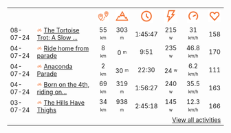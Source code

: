 <table>
    <tr>
        <th></th>
        <th></th>
        <th align="center"><img src="https://raw.githubusercontent.com/robiningelbrecht/strava-activities/master/public/distance.svg" width="30" alt="distance" title="distance"/></th>
        <th align="center"><img src="https://raw.githubusercontent.com/robiningelbrecht/strava-activities/master/public/elevation.svg" width="30" alt="elevation" title="elevation"/></th>
        <th align="center"><img src="https://raw.githubusercontent.com/robiningelbrecht/strava-activities/master/public/time.svg" width="30" alt="time" title="time"/></th>
        <th align="center"><img src="https://raw.githubusercontent.com/robiningelbrecht/strava-activities/master/public/average-watt.svg" width="30" alt="average watts" title="average watts"/></th>
        <th align="center"><img src="https://raw.githubusercontent.com/robiningelbrecht/strava-activities/master/public/average-speed.svg" width="30" alt="average speed" title="average speed"/></th>
        <th align="center"><img src="https://raw.githubusercontent.com/robiningelbrecht/strava-activities/master/public/heart-rate.svg" width="30" alt="average heart rate" title="average heart rate"/></th>
    </tr>
            <tr>
            <td>08-07-24</td>
            <td>
                <img src="https://raw.githubusercontent.com/robiningelbrecht/strava-activities/master/public/activity-ride.svg" width="12" alt="The Tortoise Trot: A Slow Burn on Wheels" title="The Tortoise Trot: A Slow Burn on Wheels"/>
<a href="https://www.strava.com/activities/11840309197" title="Kcal: 1514 | Gear: None ">The Tortoise Trot: A Slow ...</a>
            </td>
            <td align="center">55 <sup><sub>km</sub></sup></td>
            <td align="center">303 <sup><sub>m</sub></sup></td>
            <td align="center">1:45:47</td>
            <td align="center">215 <sup><sub>w</sub></sup></td>
            <td align="center">31 <sup><sub>km/h</sub></sup></td>
            <td align="center">158</td>
        </tr>
            <tr>
            <td>04-07-24</td>
            <td>
                <img src="https://raw.githubusercontent.com/robiningelbrecht/strava-activities/master/public/activity-ride.svg" width="12" alt="Ride home from parade" title="Ride home from parade"/>
<a href="https://www.strava.com/activities/11810286622" title="Kcal: 152 | Gear: None ">Ride home from parade</a>
            </td>
            <td align="center">8 <sup><sub>km</sub></sup></td>
            <td align="center">0 <sup><sub>m</sub></sup></td>
            <td align="center">9:51</td>
            <td align="center">235 <sup><sub>w</sub></sup></td>
            <td align="center">46.8 <sup><sub>km/h</sub></sup></td>
            <td align="center">170</td>
        </tr>
            <tr>
            <td>04-07-24</td>
            <td>
                <img src="https://raw.githubusercontent.com/robiningelbrecht/strava-activities/master/public/activity-ride.svg" width="12" alt="Anaconda Parade" title="Anaconda Parade"/>
<a href="https://www.strava.com/activities/11810187583" title="Kcal: 60 | Gear: None ">Anaconda Parade</a>
            </td>
            <td align="center">2 <sup><sub>km</sub></sup></td>
            <td align="center">30 <sup><sub>m</sub></sup></td>
            <td align="center">22:30</td>
            <td align="center">24 <sup><sub>w</sub></sup></td>
            <td align="center">6.2 <sup><sub>km/h</sub></sup></td>
            <td align="center">111</td>
        </tr>
            <tr>
            <td>04-07-24</td>
            <td>
                <img src="https://raw.githubusercontent.com/robiningelbrecht/strava-activities/master/public/activity-ride.svg" width="12" alt="Born on the 4th, riding on the 4th, looking like the 4th" title="Born on the 4th, riding on the 4th, looking like the 4th"/>
<a href="https://www.strava.com/activities/11809663604" title="Kcal: 1839 | Gear: None ">Born on the 4th, riding on...</a>
            </td>
            <td align="center">69 <sup><sub>km</sub></sup></td>
            <td align="center">319 <sup><sub>m</sub></sup></td>
            <td align="center">1:56:27</td>
            <td align="center">240 <sup><sub>w</sub></sup></td>
            <td align="center">35.5 <sup><sub>km/h</sub></sup></td>
            <td align="center">163</td>
        </tr>
            <tr>
            <td>03-07-24</td>
            <td>
                <img src="https://raw.githubusercontent.com/robiningelbrecht/strava-activities/master/public/activity-ride.svg" width="12" alt="The Hills Have Thighs" title="The Hills Have Thighs"/>
<a href="https://www.strava.com/activities/11803220312" title="Kcal: 1771 | Gear: None ">The Hills Have Thighs</a>
            </td>
            <td align="center">34 <sup><sub>km</sub></sup></td>
            <td align="center">938 <sup><sub>m</sub></sup></td>
            <td align="center">2:45:18</td>
            <td align="center">145 <sup><sub>w</sub></sup></td>
            <td align="center">12.3 <sup><sub>km/h</sub></sup></td>
            <td align="center">166</td>
        </tr>
                <tr>
            <td colspan="8" align="right"><a href="https://github.com/robiningelbrecht/strava-activities#activities">View all activities</a></td>
        </tr>
    </table>
